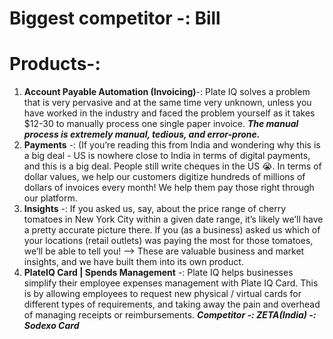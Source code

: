 # Biggest competitor -: Bill 
# Products-:
1) __Account Payable Automation (Invoicing)__-: Plate IQ solves a problem that is very pervasive and at the same time very unknown, unless you 
   have worked in the industry and faced the problem yourself as it takes $12-30 to manually process one single paper invoice. 
   ___The manual process is extremely manual, tedious, and error-prone.___
2) __Payments__ -: (If you’re reading this from India and wondering why this is a big deal - US is nowhere close to India in terms of digital payments, 
   and this is a big deal. People still write cheques in the US 😭. In terms of dollar values, we help our customers digitize hundreds of millions of 
   dollars of invoices every month! We help them pay those right through our platform.
3) __Insights__ -: If you asked us, say, about the price range of cherry tomatoes in New York City within a given date range, it’s likely we’ll have a 
   pretty accurate picture there. If you (as a business) asked us which of your locations (retail outlets) was paying the most for those tomatoes, we’ll 
   be able to tell you! --> These are valuable business and market insights, and we have built them into its own product.
4) __PlateIQ Card | Spends Management__ -: Plate IQ helps businesses simplify their employee expenses management with Plate IQ Card. 
   This is by allowing employees to request new physical / virtual cards for different types of requirements, and taking away the pain 
   and overhead of managing receipts or reimbursements. ___Competitor -: ZETA(India) -: Sodexo Card___
